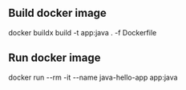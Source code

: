 ## Build docker image

docker buildx build -t app:java . -f Dockerfile

## Run docker image

docker run --rm  -it --name java-hello-app app:java